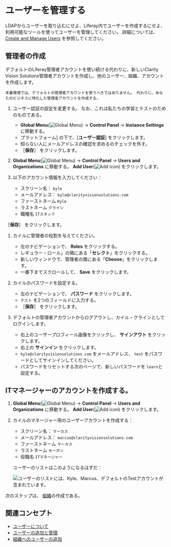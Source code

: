 # ユーザーを管理する

LDAPからユーザーを取り込むにせよ、Liferay内でユーザーを作成するにせよ、利用可能なツールを使ってユーザーを管理してください。 詳細については、 [Create and Manage Users](https://learn.liferay.com/en/w/dxp/users-and-permissions/users/adding-and-managing-users) を参照してください。

## 管理者の作成

デフォルトのLiferay管理者アカウントを使い続ける代わりに、新しいClarity Vision Solutions管理者アカウントを作成し、他のユーザー、組織、アカウントを作成します。

```{warning}
本番環境では、デフォルトの管理者アカウントを使うべきではありません。 代わりに、あなたのビジネスに特化した管理者アカウントを作成する。
```

1. ユーザー認証の設定を変更する。 なお、これは私たちの学習とテストのためのものである。

   * **Global Menu**(![Global Menu](../../images/icon-applications-menu.png)) &rarr; **Control Panel** &rarr; **Instance Settings** に移動する。
   * プラットフォーム] の下で、[**ユーザー認証**] をクリックします。
   * 知らない人にメールアドレスの確認を求めるのチェックを外す。
   * ［**保存**］ をクリックします。

1. **Global Menu**(![Global Menu](../../images/icon-applications-menu.png)) &rarr; **Control Panel** &rarr; **Users and Organizations** に移動する。 **Add User**(![Add icon](../../images/icon-add.png)) をクリックします。

1. 以下のアカウント情報を入力してください：

   * スクリーン名： `kyle`
   * メールアドレス： `kyle@clarityvisionsolutions.com`
   * ファーストネーム `Kyle`
   * ラストネーム `クライン`
   * 職種名 `ITスタッフ`

［**保存**］ をクリックします。

1. カイルに管理者の役割を与えてください。

   * 左のナビゲーションで、 **Roles** をクリックする。
   * レギュラー・ロール」の隣にある「**セレクト**」をクリックする。
   * 新しいウィンドウで、管理者の隣にある「**Choose**」をクリックします。
   * 一番下までスクロールして、 **Save** をクリックします。

1. カイルのパスワードを設定する。

   * 左のナビゲーションで、 **パスワード** をクリックします。
   * `テスト` を2つのフィールドに入力する。
   * ［**保存**］ をクリックします。

1. デフォルトの管理者アカウントからログアウトし、カイル・クラインとしてログインします。

   * 右上のユーザープロフィール画像をクリックし、 **サインアウト** をクリックします。
   * 右上の **サインイン** をクリックします。
   * `kyle@clarityvisionsolutions.com` をメールアドレス、 `test` をパスワードとしてサインインしてください。
   * パスワードをリセットする次のページで、新しいパスワードを `learn`と設定する。

## ITマネージャーのアカウントを作成する。

1. **Global Menu**(![Global Menu](../../images/icon-applications-menu.png)) &rarr; **Control Panel** &rarr; **Users and Organizations** に移動する。 **Add User**(![Add icon](../../images/icon-add.png)) をクリックします。

1. カイルのマネージャー用のユーザーアカウントを作成する：

   * スクリーン名： `マーカス`
   * メールアドレス： `marcus@clarityvisionsolutions.com`
   * ファーストネーム `マーカス`
   * ラストネーム `モーガン`
   * 役職名 `ITマネージャー`

   ユーザーのリストはこのようになるはずだ：

   ![ユーザーのリストには、Kyle、Marcus、デフォルトのTestアカウントが含まれています。](./managing-users/images/01.png)

次のステップは、 [組織](./creating-organizations.md)の作成である。

## 関連コンセプト

- [ユーザーについて](https://learn.liferay.com/en/w/dxp/users-and-permissions/users/understanding-users)
- [ユーザーの追加と管理](https://learn.liferay.com/en/w/dxp/users-and-permissions/users/adding-and-managing-users)
- [組織へのユーザーの追加](https://learn.liferay.com/en/w/dxp/users-and-permissions/organizations/adding-users-to-organizations)
